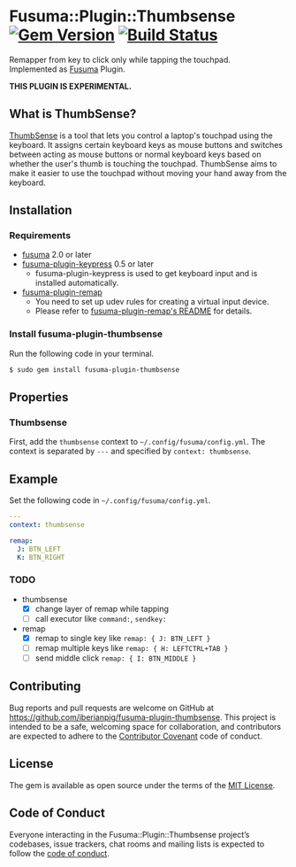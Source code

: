 # Fusuma::Plugin::Thumbsense [![Gem Version](https://badge.fury.io/rb/fusuma-plugin-thumbsense.svg)](https://badge.fury.io/rb/fusuma-plugin-thumbsense) [![Build Status](https://github.com/iberianpig/fusuma-plugin-thumbsense/actions/workflows/main.yml/badge.svg)](https://github.com/iberianpig/fusuma-plugin-thumbsense/actions/workflows/main.yml)

Remapper from key to click only while tapping the touchpad.  
Implemented as [Fusuma](https://github.com/iberianpig/fusuma) Plugin.

**THIS PLUGIN IS EXPERIMENTAL.**

## What is ThumbSense?
[ThumbSense](https://www2.sonycsl.co.jp/person/rekimoto/tsense/soft/index.html) is a tool that lets you control a laptop's touchpad using the keyboard. It assigns certain keyboard keys as mouse buttons and switches between acting as mouse buttons or normal keyboard keys based on whether the user's thumb is touching the touchpad. ThumbSense aims to make it easier to use the touchpad without moving your hand away from the keyboard.

## Installation

### Requirements

- [fusuma](https://github.com/iberianpig/fusuma#update)  2.0 or later
- [fusuma-plugin-keypress](https://github.com/iberianpig/fusuma-plugin-keypress) 0.5 or later
  - fusuma-plugin-keypress is used to get keyboard input and is installed automatically.
- [fusuma-plugin-remap](https://github.com/iberianpig/fusuma-plugin-remap)
  - You need to set up udev rules for creating a virtual input device.
  - Please refer to [fusuma-plugin-remap's README](https://github.com/iberianpig/fusuma-plugin-remap?tab=readme-ov-file#set-up-udev-rules) for details.

### Install fusuma-plugin-thumbsense

Run the following code in your terminal.

```sh
$ sudo gem install fusuma-plugin-thumbsense
```

## Properties

### Thumbsense

First, add the `thumbsense` context to `~/.config/fusuma/config.yml`.
The context is separated by `---` and specified by `context: thumbsense`.

## Example

Set the following code in `~/.config/fusuma/config.yml`.

```yaml
---
context: thumbsense

remap:
  J: BTN_LEFT
  K: BTN_RIGHT
```

### TODO

- thumbsense
  - [x] change layer of remap while tapping
  - [ ] call executor like `command:`, `sendkey:`

- remap
  - [x] remap to single key like `remap: { J: BTN_LEFT }` 
  - [ ] remap multiple keys like `remap: { H: LEFTCTRL+TAB }`
  - [ ] send middle click `remap: { I: BTN_MIDDLE }`

## Contributing

Bug reports and pull requests are welcome on GitHub at https://github.com/iberianpig/fusuma-plugin-thumbsense. This project is intended to be a safe, welcoming space for collaboration, and contributors are expected to adhere to the [Contributor Covenant](http://contributor-covenant.org) code of conduct.

## License

The gem is available as open source under the terms of the [MIT License](https://opensource.org/licenses/MIT).

## Code of Conduct

Everyone interacting in the Fusuma::Plugin::Thumbsense project’s codebases, issue trackers, chat rooms and mailing lists is expected to follow the [code of conduct](https://github.com/iberianpig/fusuma-plugin-thumbsense/blob/master/CODE_OF_CONDUCT.md).
